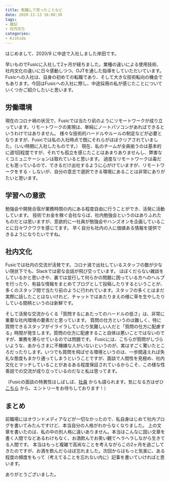 ```yaml
---
title: 転職して思ったことなど
date: 2020-11-13 16:00:30
tags:
- 雑記
- 社内文化
categories:
- Kishida
---
```

はじめまして、2020/9 に中途で入社しました岸田です。

早いものでFusicに入社して2ヶ月が経ちました。業種の違いによる使用技術、社内文化の違いに日々感動しつつ、OJTを通した指導をしていただいています。
Fusicへの入社は、自身の初めての転職であり、そして大きな技術転向の機会でもあります。今回はFusicへの入社に際し、中途採用の私が感じたことについていくつかご紹介したいと思います。

## 労働環境
現在のコロナ禍の状況で、Fusicでは当たり前のようにリモートワークが成り立っています。リモートワークの実現は、単純にノートパソコンがあればできるというわけではありません。
様々な技術的ハードルやルールの制定などが必要となりますが、Fusicでは私の入社時点で既にそれらがほぼクリアされていました。（いい時期に入社したものです。）
現在、私のチームが全員揃うのは基本的に週1回程度ですが、それでも孤立を感じたことはあまりありませんし、弊害なくコミュニケーションは取れていると思います。
過度なリモートワークは毒だとも思っているので、できるだけ出社するように心がけていますが、リモートワークをする・しないが、自分の意志で選択できる環境にあることは非常にありがたいと思います。

## 学習への意欲
勉強会や開発合宿が業務時間の内にある程度自由に行うことができ、活発に活動しています。
技術でお金を稼ぐ会社ならば、社内勉強会というのはありふれたものだとは思いますが、意欲的に一社員が勉強会やハンズオンを企画していることに日々ワクワクを感じてます。
早く自分も社内の人に価値ある情報を提供できるようになりたいですね。

## 社内文化
Fusicでは社内の交流が活発です。コロナ渦で出社しているスタッフの数が少ない現状下でも、Slackでは密な会話が飛び交っています。
ほぼくだらない雑談をしているかと思いきや、裏では並行して何らかの問題に困っている方へのヘルプを行ったり、有益な情報をまとめてブログとして投稿したりするということが、多くのスタッフ間で当たり前のように行われています。スタッフの多くとはまだ実際に話したことはないけれど、チャットではあたりまえの様に草を生やしたりしている間柄というのは新鮮です。

そして活発な交流からくる「質問するにあたってのハードルの低さ」は、非常に重要な社内環境の要素だと思っています。
質問の仕方というのは難しく、特に質問できるスタッフがイライラしていたり気難しい人だと「質問の仕方に配慮する」時間が発生します。質問の仕方に配慮すること自体は悪いことではないのですが、業務を滞らせているのでは問題です。
Fusicには、こちらが質問がしづらいような、あからさまに不機嫌な人がいないというのが、実はすごく驚いたところだったりします。いつでも質問を飛ばせる環境というのは、一歩間違えれば失礼な態度もまかり通ってしまうということですが、面談で人間性を見極め、社内文化とマッチしていることがあるある程度保証されているからこそ、この様な性善説での交流が成り立っているのだなと私は思ってます。

（Fusicの面談の特異性はしばしば、[社員](https://fusic.co.jp/doings/175) からも語られます。気になる方はぜひ [こちら](https://recruit.fusic.co.jp/) から、エントリーをお待ちしております！）

## まとめ
前職場にはオウンドメディアなどが一切なかったので、私自身はじめて社内ブログを書いてみたんですけど、本当自分の人格がわからなくなりました。
上の文章を書いたのは、私の中の別人格に違いありません。本当はこんなに固い文章を書く人間でなどあるわけもなく、お酒飲んでお笑い観てヘラヘラしながら生きてる人間です。
本当はもっと複雑で高尚なことを考えながらこの2ヶ月を過ごしてきたのですが、お酒を飲んだらほぼ忘れました。次回からはもっと気楽に、ある程度の頻度をもって（考えてることを忘れない内に）記事を書いていければと思います。

ありがとうございました。
